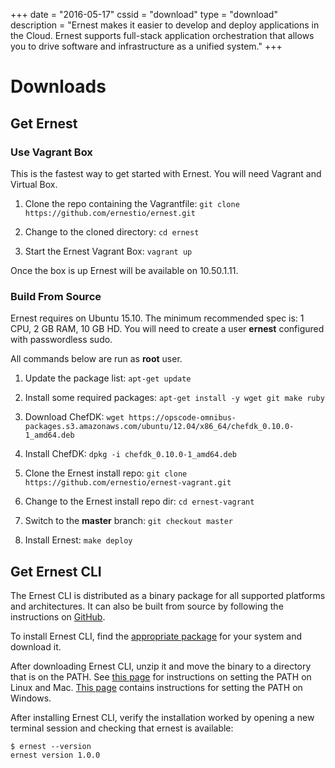 +++
date = "2016-05-17"
cssid = "download"
type = "download"
description = "Ernest makes it easier to develop and deploy applications in the Cloud. Ernest supports full-stack application orchestration that allows you to drive software and infrastructure as a unified system."
+++

# Downloads

## Get Ernest

### Use Vagrant Box

This is the fastest way to get started with Ernest. You will need Vagrant and Virtual Box.

1. Clone the repo containing the Vagrantfile: `git clone https://github.com/ernestio/ernest.git`

2. Change to the cloned directory: `cd ernest`

3. Start the Ernest Vagrant Box: `vagrant up`

Once the box is up Ernest will be available on 10.50.1.11.

### Build From Source

Ernest requires on Ubuntu 15.10. The minimum recommended spec is: 1 CPU, 2 GB RAM, 10 GB HD. You will need to create a user **ernest** configured with passwordless sudo.

All commands below are run as **root** user.

1. Update the package list: `apt-get update`

2. Install some required packages: `apt-get install -y wget git make ruby`

3. Download ChefDK: `wget https://opscode-omnibus-packages.s3.amazonaws.com/ubuntu/12.04/x86_64/chefdk_0.10.0-1_amd64.deb`

4. Install ChefDK: `dpkg -i chefdk_0.10.0-1_amd64.deb`

5. Clone the Ernest install repo: `git clone https://github.com/ernestio/ernest-vagrant.git`

6. Change to the Ernest install repo dir: `cd ernest-vagrant`

7. Switch to the **master** branch: `git checkout master`

8. Install Ernest: `make deploy`

## Get Ernest CLI

The Ernest CLI is distributed as a binary package for all supported platforms and architectures. It can also be built from source by following the instructions on [GitHub](https://github.com/ernestio/ernest-cli).

To install Ernest CLI, find the [appropriate package](https://github.com/ErnestIO/ernest-cli/releases) for your system and download it.

After downloading Ernest CLI, unzip it and move the binary to a directory that is on the PATH. See [this page](http://stackoverflow.com/questions/14637979/how-to-permanently-set-path-on-linux) for instructions on setting the PATH on Linux and Mac. [This page](http://stackoverflow.com/questions/1618280/where-can-i-set-path-to-make-exe-on-windows) contains instructions for setting the PATH on Windows.

After installing Ernest CLI, verify the installation worked by opening a new terminal session and checking that ernest is available:

```
$ ernest --version
ernest version 1.0.0

```
